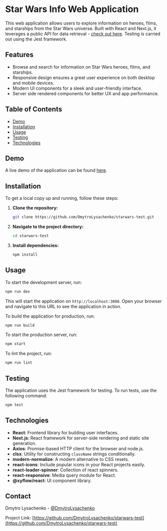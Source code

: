 # Star Wars Info Web Application

This web application allows users to explore information on heroes, films, and starships from the Star Wars universe. Built with React and Next.js, it leverages a public API for data retrieval - [check out here](doc:https://sw-api.starnavi.io). Testing is carried out using the Jest framework.

## Features

- Browse and search for information on Star Wars heroes, films, and starships.
- Responsive design ensures a great user experience on both desktop and mobile devices.
- Modern UI components for a sleek and user-friendly interface.
- Server side rendered components for better UX and app performance.

## Table of Contents

- [Demo](#demo)
- [Installation](#installation)
- [Usage](#usage)
- [Testing](#testing)
- [Technologies](#technologies)


## Demo

A live demo of the application can be found [here](https://starwars-test-virid.vercel.app/).

## Installation

To get a local copy up and running, follow these steps:

1. **Clone the repository:**
   ```sh
   git clone https://github.com/DmytroLysachenko/starwars-test.git
   ```

2. **Navigate to the project directory:**
   ```sh
   cd starwars-test
   ```

3. **Install dependencies:**
   ```sh
   npm install
   ```

## Usage

To start the development server, run:
```sh
npm run dev
```

This will start the application on `http://localhost:3000`. Open your browser and navigate to this URL to see the application in action.

To build the application for production, run:
```sh
npm run build
```

To start the production server, run:
```sh
npm start
```

To lint the project, run:
```sh
npm run lint
```

## Testing

The application uses the Jest framework for testing. To run tests, use the following command:
```sh
npm test
```

## Technologies

- **React**: Frontend library for building user interfaces.
- **Next.js**: React framework for server-side rendering and static site generation.
- **Axios**: Promise-based HTTP client for the browser and node.js.
- **clsx**: Utility for constructing `className` strings conditionally.
- **modern-normalize**: A modern alternative to CSS resets.
- **react-icons**: Include popular icons in your React projects easily.
- **react-loader-spinner**: Collection of react spinners.
- **react-responsive**: Media query module for React.
- **@xyflow/react**: UI component library.


## Contact

Dmytro Lysachenko - [@DmytroLysachenko](https://github.com/DmytroLysachenko)

Project Link: [https://github.com/DmytroLysachenko/starwars-test](https://github.com/DmytroLysachenko/starwars-test)
